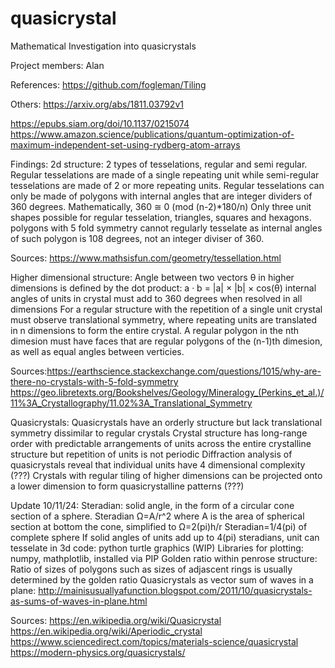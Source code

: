 # quasicrystal
Mathematical Investigation into quasicrystals

Project members: Alan

References:
https://github.com/fogleman/Tiling


Others:
https://arxiv.org/abs/1811.03792v1

https://epubs.siam.org/doi/10.1137/0215074
https://www.amazon.science/publications/quantum-optimization-of-maximum-independent-set-using-rydberg-atom-arrays

Findings:
2d structure:
2 types of tesselations, regular and semi regular. Regular tesselations are made of a single repeating unit while semi-regular tesselations are made of 2 or more repeating units.
Regular tesselations can only be made of polygons with internal angles that are integer dividers of 360 degrees. Mathematically, 360 ≅ 0 (mod (n-2)*180/n) 
Only three unit shapes possible for regular tesselation, triangles, squares and hexagons.
polygons with 5 fold symmetry cannot regularly tesselate as internal angles of such polygon is 108 degrees, not an integer diviser of 360.

Sources: https://www.mathsisfun.com/geometry/tessellation.html

Higher dimensional structure:
Angle between two vectors θ in higher dimensions is defined by the dot product: a · b = |a| × |b| × cos(θ)
internal angles of units in crystal must add to 360 degrees when resolved in all dimensions
For a regular structure with the repetition of a single unit crystal must observe translational symmetry, where repeating units are translated in n dimensions to form the entire crystal.
A regular polygon in the nth dimesion must have faces that are regular polygons of the (n-1)th dimesion, as well as equal angles between verticies.

Sources:https://earthscience.stackexchange.com/questions/1015/why-are-there-no-crystals-with-5-fold-symmetry  
https://geo.libretexts.org/Bookshelves/Geology/Mineralogy_(Perkins_et_al.)/11%3A_Crystallography/11.02%3A_Translational_Symmetry

Quasicrystals:
Quasicrystals have an orderly structure but lack translational symmetry dissimilar to regular crystals
Crystal structure has long-range order with predictable arrangements of units across the entire crystalline structure but repetition of units is not periodic
Diffraction analysis of quasicrystals reveal that individual units have 4 dimensional complexity (???)
Crystals with regular tiling of higher dimensions can be projected onto a lower dimension to form quasicrystalline patterns (???)



Update 10/11/24:
Steradian: solid angle, in the form of a circular cone section of a sphere. Steradian Ω=A/r^2 where A is the area of spherical section at bottom the cone, simplified to Ω=2(pi)h/r
Steradian=1/4(pi) of complete sphere
If solid angles of units add up to 4(pi) steradians, unit can tesselate in 3d
code:
python turtle graphics (WIP)
Libraries for plotting: numpy, mathplotlib, installed via PIP
Golden ratio within penrose structure: Ratio of sizes of polygons such as sizes of adjascent rings is usually determined by the golden ratio
Quasicrystals as vector sum of waves in a plane: http://mainisusuallyafunction.blogspot.com/2011/10/quasicrystals-as-sums-of-waves-in-plane.html








Sources:
https://en.wikipedia.org/wiki/Quasicrystal
https://en.wikipedia.org/wiki/Aperiodic_crystal
https://www.sciencedirect.com/topics/materials-science/quasicrystal
https://modern-physics.org/quasicrystals/
